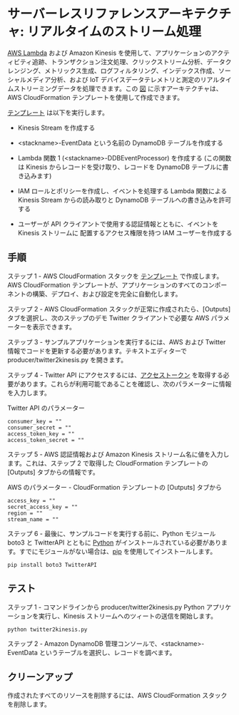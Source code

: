 
# サーバーレスリファレンスアーキテクチャ: リアルタイムのストリーム処理

[AWS Lambda](http://aws.amazon.com/lambda/) および Amazon Kinesis を使用して、アプリケーションのアクティビティ追跡、トランザクション注文処理、クリックストリーム分析、データクレンジング、メトリックス生成、ログフィルタリング、インデックス作成、ソーシャルメディア分析、および IoT デバイスデータテレメトリと測定のリアルタイムストリーミングデータを処理できます。この [図](https://s3.amazonaws.com/awslambda-reference-architectures/stream-processing/lambda-refarch-streamprocessing.pdf) に示すアーキテクチャは、AWS CloudFormation テンプレートを使用して作成できます。

[テンプレート](https://s3.amazonaws.com/awslambda-reference-architectures/stream-processing/template.yaml)
 は以下を実行します。

-   Kinesis Stream を作成する

-   &lt;stackname&gt;-EventData という名前の DynamoDB テーブルを作成する

-   Lambda 関数 1 (&lt;stackname&gt;-DDBEventProcessor) を作成する
    (この関数は Kinesis からレコードを受け取り、レコードを 
    DynamoDB テーブルに書き込みます)

-   IAM ロールとポリシーを作成し、イベントを処理する Lambda 
    関数による Kinesis Stream からの読み取りと DynamoDB テーブルへの書き込みを許可する

-   ユーザーが API クライアントで使用する認証情報とともに、イベントを Kinesis ストリームに
    配置するアクセス権限を持つ IAM ユーザーを作成する

## 手順

ステップ 1 - AWS CloudFormation スタックを [
テンプレート](https://s3.amazonaws.com/awslambda-reference-architectures/stream-processing/template.yaml) で作成します。AWS CloudFormation テンプレートが、アプリケーションのすべてのコンポーネントの構築、デプロイ、および設定を完全に自動化します。

ステップ 2 - AWS CloudFormation スタックが正常に作成されたら、[Outputs] タブを選択し、次のステップのデモ Twitter クライアントで必要な AWS パラメーターを表示できます。

ステップ 3 - サンプルアプリケーションを実行するには、AWS および Twitter 情報でコードを更新する必要があります。テキストエディターで producer/twitter2kinesis.py を開きます。

ステップ 4 - Twitter API にアクセスするには、[アクセストークン](https://dev.twitter.com/oauth/overview/application-owner-access-tokens) を取得する必要があります。これらが利用可能であることを確認し、次のパラメーターに情報を入力します。

Twitter API のパラメーター
```
consumer_key = ""
consumer_secret = ""
access_token_key = ""
access_token_secret = ""
```

ステップ 5 - AWS 認証情報および Amazon Kinesis ストリーム名に値を入力します。これは、ステップ 2 で取得した CloudFormation テンプレートの [Outputs] タブからの情報です。

AWS のパラメーター - CloudFormation テンプレートの [Outputs] タブから
```
access_key = ""
secret_access_key = ""
region = ""
stream_name = ""
```

ステップ 6 - 最後に、サンプルコードを実行する前に、Python モジュール boto3 と TwitterAPI とともに [Python](https://www.python.org/) がインストールされている必要があります。すでにモジュールがない場合は、[pip](http://pip.readthedocs.org/en/stable/installing/) を使用してインストールします。

```
pip install boto3 TwitterAPI
```

## テスト

ステップ 1 - コマンドラインから producer/twitter2kinesis.py Python アプリケーションを実行し、Kinesis ストリームへのツィートの送信を開始します。

```
python twitter2kinesis.py
```

ステップ 2 - Amazon DynamoDB 管理コンソールで、&lt;stackname&gt;-EventData というテーブルを選択し、レコードを調べます。

## クリーンアップ

作成されたすべてのリソースを削除するには、AWS CloudFormation スタックを削除します。
